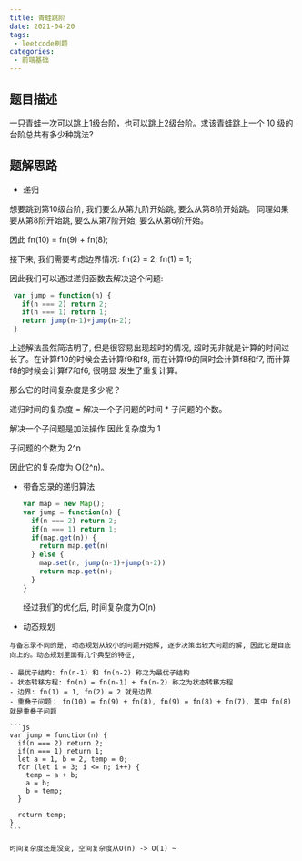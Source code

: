 ```yaml
---
title: 青蛙跳阶
date: 2021-04-20
tags:
 - leetcode刷题
categories:
 - 前端基础
---
```


## 题目描述

  一只青蛙一次可以跳上1级台阶，也可以跳上2级台阶。求该青蛙跳上一个 10 级的台阶总共有多少种跳法?

## 题解思路

  - 递归    

   想要跳到第10级台阶, 我们要么从第九阶开始跳, 要么从第8阶开始跳。
   同理如果要从第8阶开始跳, 要么从第7阶开始, 要么从第6阶开始。

   因此 fn(10) = fn(9) + fn(8);

   接下来, 我们需要考虑边界情况:
   fn(2) = 2;
   fn(1) = 1;

   因此我们可以通过递归函数去解决这个问题: 

   ```js
    var jump = function(n) {
      if(n === 2) return 2;
      if(n === 1) return 1;
      return jump(n-1)+jump(n-2);
    }
   ```

   上述解法虽然简洁明了, 但是很容易出现超时的情况, 超时无非就是计算的时间过长了。在计算f10的时候会去计算f9和f8, 而在计算f9的同时会计算f8和f7, 而计算f8的时候会计算f7和f6, 很明显
   发生了重复计算。

   那么它的时间复杂度是多少呢？

   递归时间的复杂度 =  解决一个子问题的时间 * 子问题的个数。

   解决一个子问题是加法操作 因此复杂度为 1

   子问题的个数为 2^n

   因此它的复杂度为 O(2^n)。

  - 带备忘录的递归算法

    ```js
    var map = new Map();
    var jump = function(n) {
      if(n === 2) return 2;
      if(n === 1) return 1;
      if(map.get(n)) {
        return map.get(n)
      } else {
        map.set(n, jump(n-1)+jump(n-2))
        return map.get(n);
      }
    }
    ```

    经过我们的优化后, 时间复杂度为O(n)

   - 动态规划

    与备忘录不同的是, 动态规划从较小的问题开始解, 逐步决策出较大问题的解, 因此它是自底向上的。动态规划里面有几个典型的特征,

    - 最优子结构: fn(n-1) 和 fn(n-2) 称之为最优子结构
    - 状态转移方程: fn(n) = fn(n-1) + fn(n-2) 称之为状态转移方程
    - 边界: fn(1) = 1, fn(2) = 2 就是边界
    - 重叠子问题： fn(10) = fn(9) + fn(8), fn(9) = fn(8) + fn(7), 其中 fn(8) 就是重叠子问题

    ```js
    var jump = function(n) {
      if(n === 2) return 2;
      if(n === 1) return 1;
      let a = 1, b = 2, temp = 0;
      for (let i = 3; i <= n; i++) {
        temp = a + b;
        a = b;
        b = temp;
      }

      return temp;
    }
    ```

    时间复杂度还是没变, 空间复杂度从O(n) -> O(1) ~ 